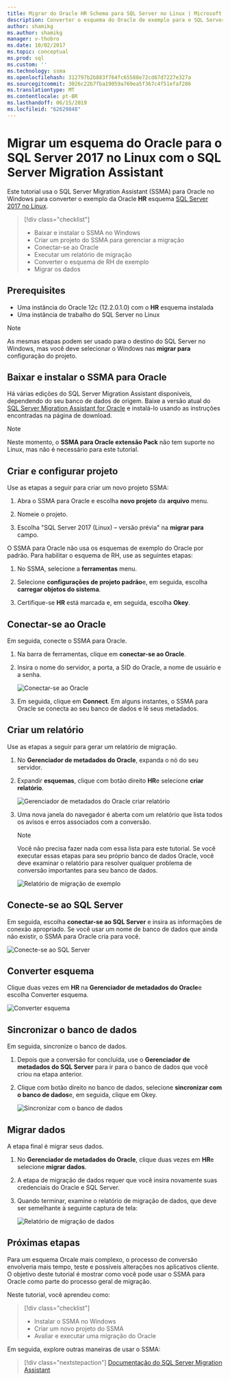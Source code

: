 ```yaml
---
title: Migrar do Oracle HR Schema para SQL Server no Linux | Microsoft Docs
description: Converter o esquema do Oracle de exemplo para o SQL Server no Linux
author: shamikg
ms.author: shamikg
manager: v-thobro
ms.date: 10/02/2017
ms.topic: conceptual
ms.prod: sql
ms.custom: ''
ms.technology: ssma
ms.openlocfilehash: 312797b2b883f764fc65588e72cd67d7227e327a
ms.sourcegitcommit: 3026c22b7fba19059a769ea5f367c4f51efaf286
ms.translationtype: MT
ms.contentlocale: pt-BR
ms.lasthandoff: 06/15/2019
ms.locfileid: "62629848"
---
```

# <a name="migrate-an-oracle-schema-to-sql-server-2017-on-linux-with-the-sql-server-migration-assistant"></a>Migrar um esquema do Oracle para o SQL Server 2017 no Linux com o SQL Server Migration Assistant

Este tutorial usa o SQL Server Migration Assistant (SSMA) para Oracle no Windows para converter o exemplo da Oracle **HR** esquema [SQL Server 2017 no Linux](../../linux/sql-server-linux-overview.md).

> [!div class="checklist"]
> * Baixar e instalar o SSMA no Windows
> * Criar um projeto do SSMA para gerenciar a migração
> * Conectar-se ao Oracle
> * Executar um relatório de migração
> * Converter o esquema de RH de exemplo
> * Migrar os dados

## <a name="prerequisites"></a>Prerequisites

- Uma instância do Oracle 12c (12.2.0.1.0) com o **HR** esquema instalada
- Uma instância de trabalho do SQL Server no Linux

> [!NOTE]
> As mesmas etapas podem ser usado para o destino do SQL Server no Windows, mas você deve selecionar o Windows nas **migrar para** configuração do projeto.

## <a name="download-and-install-ssma-for-oracle"></a>Baixar e instalar o SSMA para Oracle

Há várias edições do SQL Server Migration Assistant disponíveis, dependendo do seu banco de dados de origem.  Baixe a versão atual do [SQL Server Migration Assistant for Oracle](https://aka.ms/ssmafororacle) e instalá-lo usando as instruções encontradas na página de download.

> [!NOTE]
> Neste momento, o **SSMA para Oracle extensão Pack** não tem suporte no Linux, mas não é necessário para este tutorial.

## <a name="create-and-set-up-project"></a>Criar e configurar projeto

Use as etapas a seguir para criar um novo projeto SSMA:

1. Abra o SSMA para Oracle e escolha **novo projeto** da **arquivo** menu.

1. Nomeie o projeto.

1. Escolha "SQL Server 2017 (Linux) – versão prévia" na **migrar para** campo.

O SSMA para Oracle não usa os esquemas de exemplo do Oracle por padrão. Para habilitar o esquema de RH, use as seguintes etapas:

1. No SSMA, selecione a **ferramentas** menu.

1. Selecione **configurações de projeto padrão**e, em seguida, escolha **carregar objetos do sistema**.

1. Certifique-se **HR** está marcada e, em seguida, escolha **Okey**.

## <a name="connect-to-oracle"></a>Conectar-se ao Oracle

Em seguida, conecte o SSMA para Oracle.

1. Na barra de ferramentas, clique em **conectar-se ao Oracle**.

1. Insira o nome do servidor, a porta, a SID do Oracle, a nome de usuário e a senha.

   ![Conectar-se ao Oracle](./media/sql-server-linux-convert-from-oracle/ConnectToOracle.png)

1. Em seguida, clique em **Connect**. Em alguns instantes, o SSMA para Oracle se conecta ao seu banco de dados e lê seus metadados.

## <a name="create-a-report"></a>Criar um relatório

Use as etapas a seguir para gerar um relatório de migração.

1. No **Gerenciador de metadados do Oracle**, expanda o nó do seu servidor.

1. Expandir **esquemas**, clique com botão direito **HR**e selecione **criar relatório**.

   ![Gerenciador de metadados do Oracle criar relatório](./media/sql-server-linux-convert-from-oracle/CreateReport.png)

1. Uma nova janela do navegador é aberta com um relatório que lista todos os avisos e erros associados com a conversão.

   > [!NOTE]
   > Você não precisa fazer nada com essa lista para este tutorial. Se você executar essas etapas para seu próprio banco de dados Oracle, você deve examinar o relatório para resolver qualquer problema de conversão importantes para seu banco de dados.

   ![Relatório de migração de exemplo](./media/sql-server-linux-convert-from-oracle/SSMAReport.png)

## <a name="connect-to-sql-server"></a>Conecte-se ao SQL Server

Em seguida, escolha **conectar-se ao SQL Server** e insira as informações de conexão apropriado.  Se você usar um nome de banco de dados que ainda não existir, o SSMA para Oracle cria para você.

![Conecte-se ao SQL Server](./media/sql-server-linux-convert-from-oracle/ConnectToSQLServer.png)

## <a name="convert-schema"></a>Converter esquema

Clique duas vezes em **HR** na **Gerenciador de metadados do Oracle**e escolha Converter esquema.

![Converter esquema](./media/sql-server-linux-convert-from-oracle/ConvertSchema.png)

## <a name="synchronize-database"></a>Sincronizar o banco de dados

Em seguida, sincronize o banco de dados.

1. Depois que a conversão for concluída, use o **Gerenciador de metadados do SQL Server** para ir para o banco de dados que você criou na etapa anterior.

1. Clique com botão direito no banco de dados, selecione **sincronizar com o banco de dados**e, em seguida, clique em Okey.

   ![Sincronizar com o banco de dados](./media/sql-server-linux-convert-from-oracle/SynchronizeWithDatabase.png)

## <a name="migrate-data"></a>Migrar dados

A etapa final é migrar seus dados.

1. No **Gerenciador de metadados do Oracle**, clique duas vezes em **HR**e selecione **migrar dados**.

1. A etapa de migração de dados requer que você insira novamente suas credenciais do Oracle e SQL Server.

1. Quando terminar, examine o relatório de migração de dados, que deve ser semelhante à seguinte captura de tela:

   ![Relatório de migração de dados](./media/sql-server-linux-convert-from-oracle/DataMigrationReport.png)

## <a name="next-steps"></a>Próximas etapas

Para um esquema Orcale mais complexo, o processo de conversão envolveria mais tempo, teste e possíveis alterações nos aplicativos cliente. O objetivo deste tutorial é mostrar como você pode usar o SSMA para Oracle como parte do processo geral de migração.

Neste tutorial, você aprendeu como:
> [!div class="checklist"]
> * Instalar o SSMA no Windows
> * Criar um novo projeto do SSMA
> * Avaliar e executar uma migração do Oracle

Em seguida, explore outras maneiras de usar o SSMA:

> [!div class="nextstepaction"]
>[Documentação do SQL Server Migration Assistant](../sql-server-migration-assistant.md)
